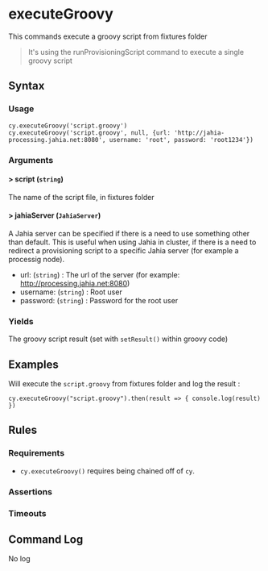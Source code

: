 # executeGroovy

This commands execute a groovy script from fixtures folder

> It's using the runProvisioningScript command to execute a single groovy script

## Syntax

### Usage

```
cy.executeGroovy('script.groovy')
cy.executeGroovy('script.groovy', null, {url: 'http://jahia-processing.jahia.net:8080', username: 'root', password: 'root1234'})
```

### Arguments

#### &gt; script (`string`)

The name of the script file, in fixtures folder

#### &gt; jahiaServer (`JahiaServer`)

A Jahia server can be specified if there is a need to use something other than default. This is useful when using Jahia in cluster, if there is a need to redirect a provisioning script to a specific Jahia server (for example a processig node).

- url: (`string`) : The url of the server (for example: http://processing.jahia.net:8080)
- username: (`string`) : Root user
- password: (`string`) : Password for the root user

### Yields

The groovy script result (set with `setResult()` within groovy code)

## Examples

Will execute the `script.groovy` from fixtures folder and log the result :

```
cy.executeGroovy("script.groovy").then(result => { console.log(result) })
```

## Rules

### Requirements

- `cy.executeGroovy()` requires being chained off of `cy`.

### Assertions

### Timeouts

## Command Log

No log